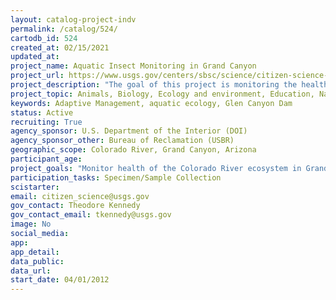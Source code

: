 ```yaml
---
layout: catalog-project-indv
permalink: /catalog/524/
cartodb_id: 524
created_at: 02/15/2021
updated_at: 
project_name: Aquatic Insect Monitoring in Grand Canyon
project_url: https://www.usgs.gov/centers/sbsc/science/citizen-science-light-trapping-grand-canyon
project_description: "The goal of this project is monitoring the health of the Colorado River ecosystem and its response to flow management from dams, particularly Glen Canyon Dam. Since 2012, our group has been collaborating with Grand Canyon river guides, private boaters, educational groups, and other citizen scientists to deploy light traps that collect adult aquatic insects, which are used by USGS scientists to understand how dam operations affect ecosystem health. Our results demonstrate that the abundance and diversity of aquatic insects in the Colorado River is constrained by hydropower production at Glen Canyon Dam, which informed the design of experimental Bug Flows that have been released from Glen Canyon Dam in 2018 to 2020 to try to improve the health of the Colorado River ecosystem."
project_topic: Animals, Biology, Ecology and environment, Education, Nature and outdoors, Science Policy
keywords: Adaptive Management, aquatic ecology, Glen Canyon Dam
status: Active
recruiting: True  
agency_sponsor: U.S. Department of the Interior (DOI)
agency_sponsor_other: Bureau of Reclamation (USBR)
geographic_scope: Colorado River, Grand Canyon, Arizona
participant_age: 
project_goals: "Monitor health of the Colorado River ecosystem in Grand Canyon and identify cost-effective environmental flow strategies at Glen Canyon Dam that can improve ecosystem health."
participation_tasks: Specimen/Sample Collection
scistarter: 
email: citizen_science@usgs.gov
gov_contact: Theodore Kennedy 
gov_contact_email: tkennedy@usgs.gov
image: No
social_media: 
app: 
app_detail: 
data_public: 
data_url: 
start_date: 04/01/2012
---
```

